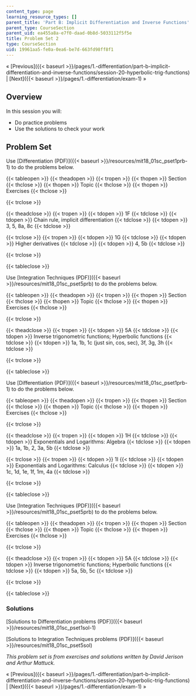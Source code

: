 ```yaml
---
content_type: page
learning_resource_types: []
parent_title: 'Part B: Implicit Differentiation and Inverse Functions'
parent_type: CourseSection
parent_uid: ea455a8a-e7f0-daad-0b8d-5033112f5f5e
title: Problem Set 2
type: CourseSection
uid: 19961aa5-fe0a-0ea6-be7d-663fd98ff8f1
---
```


« [Previous]({{< baseurl >}}/pages/1.-differentiation/part-b-implicit-differentiation-and-inverse-functions/session-20-hyperbolic-trig-functions) | [Next]({{< baseurl >}}/pages/1.-differentiation/exam-1) »

Overview
--------

In this session you will:

*   Do practice problems
*   Use the solutions to check your work

Problem Set
-----------

Use [Differentiation (PDF)]({{< baseurl >}}/resources/mit18_01sc_pset1prb-1) to do the problems below.

{{< tableopen >}}
{{< theadopen >}}
{{< tropen >}}
{{< thopen >}}
Section
{{< thclose >}}
{{< thopen >}}
Topic
{{< thclose >}}
{{< thopen >}}
Exercises
{{< thclose >}}

{{< trclose >}}

{{< theadclose >}}
{{< tropen >}}
{{< tdopen >}}
1F
{{< tdclose >}}
{{< tdopen >}}
Chain rule, implicit differentiation
{{< tdclose >}}
{{< tdopen >}}
3, 5, 8a, 8c
{{< tdclose >}}

{{< trclose >}}
{{< tropen >}}
{{< tdopen >}}
1G
{{< tdclose >}}
{{< tdopen >}}
Higher derivatives
{{< tdclose >}}
{{< tdopen >}}
4, 5b
{{< tdclose >}}

{{< trclose >}}

{{< tableclose >}}

Use [Integration Techniques (PDF)]({{< baseurl >}}/resources/mit18_01sc_pset5prb) to do the problems below.

{{< tableopen >}}
{{< theadopen >}}
{{< tropen >}}
{{< thopen >}}
Section
{{< thclose >}}
{{< thopen >}}
Topic
{{< thclose >}}
{{< thopen >}}
Exercises
{{< thclose >}}

{{< trclose >}}

{{< theadclose >}}
{{< tropen >}}
{{< tdopen >}}
5A
{{< tdclose >}}
{{< tdopen >}}
Inverse trigonometric functions; Hyperbolic functions
{{< tdclose >}}
{{< tdopen >}}
1a, 1b, 1c (just sin, cos, sec), 3f, 3g, 3h
{{< tdclose >}}

{{< trclose >}}

{{< tableclose >}}

Use [Differentiation (PDF)]({{< baseurl >}}/resources/mit18_01sc_pset1prb-1) to do the problems below.

{{< tableopen >}}
{{< theadopen >}}
{{< tropen >}}
{{< thopen >}}
Section
{{< thclose >}}
{{< thopen >}}
Topic
{{< thclose >}}
{{< thopen >}}
Exercises
{{< thclose >}}

{{< trclose >}}

{{< theadclose >}}
{{< tropen >}}
{{< tdopen >}}
1H
{{< tdclose >}}
{{< tdopen >}}
Exponentials and Logarithms: Algebra
{{< tdclose >}}
{{< tdopen >}}
1a, 1b, 2, 3a, 5b
{{< tdclose >}}

{{< trclose >}}
{{< tropen >}}
{{< tdopen >}}
1I
{{< tdclose >}}
{{< tdopen >}}
Exponentials and Logarithms: Calculus
{{< tdclose >}}
{{< tdopen >}}
1c, 1d, 1e, 1f, 1m, 4a
{{< tdclose >}}

{{< trclose >}}

{{< tableclose >}}

Use [Integration Techniques (PDF)]({{< baseurl >}}/resources/mit18_01sc_pset5prb) to do the problems below.

{{< tableopen >}}
{{< theadopen >}}
{{< tropen >}}
{{< thopen >}}
Section
{{< thclose >}}
{{< thopen >}}
Topic
{{< thclose >}}
{{< thopen >}}
Exercises
{{< thclose >}}

{{< trclose >}}

{{< theadclose >}}
{{< tropen >}}
{{< tdopen >}}
5A
{{< tdclose >}}
{{< tdopen >}}
Inverse trigonometric functions; Hyperbolic functions
{{< tdclose >}}
{{< tdopen >}}
5a, 5b, 5c
{{< tdclose >}}

{{< trclose >}}

{{< tableclose >}}

### Solutions

[Solutions to Differentiation problems (PDF)]({{< baseurl >}}/resources/mit18_01sc_pset1sol-1)

[Solutions to Integration Techniques problems (PDF)]({{< baseurl >}}/resources/mit18_01sc_pset5sol)

_This problem set is from exercises and solutions written by David Jerison and Arthur Mattuck._

« [Previous]({{< baseurl >}}/pages/1.-differentiation/part-b-implicit-differentiation-and-inverse-functions/session-20-hyperbolic-trig-functions) | [Next]({{< baseurl >}}/pages/1.-differentiation/exam-1) »
